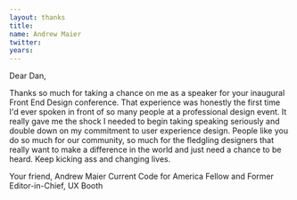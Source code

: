 ```yaml
---
layout: thanks
title:
name: Andrew Maier
twitter:
years:
---
```


Dear Dan,

Thanks so much for taking a chance on me as a speaker for your inaugural Front End Design conference. That experience was honestly the first time I'd ever spoken in front of so many people at a professional design event. It really gave me the shock I needed to begin taking speaking seriously and double down on my commitment to user experience design. People like you do so much for our community, so much for the fledgling designers that really want to make a difference in the world and just need a chance to be heard. Keep kicking ass and changing lives.

Your friend,
Andrew Maier
Current Code for America Fellow and
Former Editor-in-Chief, UX Booth
